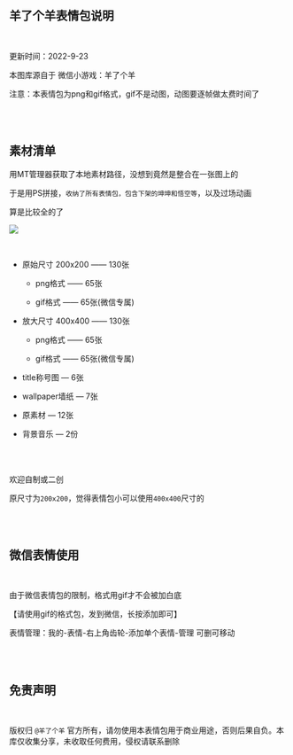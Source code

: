 
## 羊了个羊表情包说明 

</br>

更新时间：2022-9-23

本图库源自于 微信小游戏：羊了个羊

注意：本表情包为png和gif格式，gif不是动图，动图要逐帧做太费时间了

</br>
</br>

## 素材清单


用MT管理器获取了本地素材路径，没想到竟然是整合在一张图上的

于是用PS拼接，`收纳了所有表情包，包含下架的坤坤和悟空等`，以及过场动画

算是比较全的了

![](https://ghproxy.com/https://raw.githubusercontent.com/Yiov/sheep/main/exeample.png)

</br>


* 原始尺寸 200x200 —— 130张

  * png格式 —— 65张
  
  * gif格式 —— 65张(微信专属)

* 放大尺寸 400x400  —— 130张

  * png格式 —— 65张
  
  * gif格式 —— 65张(微信专属)

* title称号图 — 6张

* wallpaper墙纸 — 7张

* 原素材 — 12张

* 背景音乐 — 2份


</br>
</br>

欢迎自制或二创


原尺寸为`200x200`，觉得表情包小可以使用`400x400`尺寸的


</br>
</br>

## 微信表情使用

</br>

由于微信表情包的限制，格式用gif才不会被加白底


【请使用gif的格式包，发到微信，长按添加即可】


表情管理：我的-表情-右上角齿轮-添加单个表情-管理 可删可移动

</br>
</br>

## 免责声明

</br>

版权归 `@羊了个羊` 官方所有，请勿使用本表情包用于商业用途，否则后果自负。本库仅收集分享，未收取任何费用，侵权请联系删除





